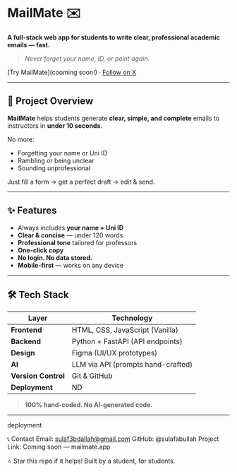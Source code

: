 # MailMate ✉️

**A full-stack web app for students to write clear, professional academic emails — fast.**

> *Never forget your name, ID, or point again.*

[Try MailMate](cooming soon!) · [Follow on X](https://x.com/Mailmatesa)

---

## 🎯 Project Overview

**MailMate** helps students generate **clear, simple, and complete** emails to instructors in **under 10 seconds**.

No more:
- Forgetting your name or Uni ID
- Rambling or being unclear
- Sounding unprofessional

Just fill a form → get a perfect draft → edit & send.

---

## ✨ Features

- Always includes **your name + Uni ID**  
- **Clear & concise** — under 120 words  
- **Professional tone** tailored for professors  
- **One-click copy**  
- **No login. No data stored.**  
- **Mobile-first** — works on any device  

---

## 🛠️ Tech Stack

| Layer        | Technology                          |
|-------------|--------------------------------------|
| **Frontend** | HTML, CSS, JavaScript (Vanilla)     |
| **Backend**  | Python + FastAPI (API endpoints)    |
| **Design**   | Figma (UI/UX prototypes)            |
| **AI**       | LLM via API (prompts hand-crafted)  |
| **Version Control** | Git & GitHub                 |
| **Deployment** | ND                                |

> **100% hand-coded. No AI-generated code.**

---
deployment


📞 Contact
Email: sulaf3bdallah@gmail.com
GitHub: @sulafabullah
Project Link: Coming soon — mailmate.app

⭐ Star this repo if it helps!
Built by a student, for students.